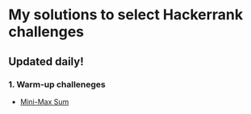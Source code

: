 # My solutions to select Hackerrank challenges

## Updated daily!

### 1. Warm-up challeneges

* [Mini-Max Sum](https://www.hackerrank.com/challenges/mini-max-sum/problem) 